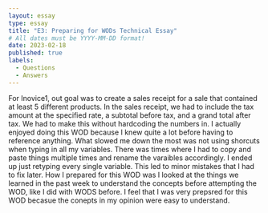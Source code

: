 ```yaml
---
layout: essay
type: essay
title: "E3: Preparing for WODs Technical Essay"
# All dates must be YYYY-MM-DD format!
date: 2023-02-18
published: true
labels:
  - Questions
  - Answers
---
```


For Inovice1, out goal was to create a sales receipt for a sale that contained at least 5 different products. In the sales receipt, we had to include the tax amount at the specified rate, a subtotal before tax, and a grand total after tax. We had to make this without hardcoding the numbers in. I actually enjoyed doing this WOD because I knew quite a lot before having to reference anything. What slowed me down the most was not using shorcuts when typing in all my variables. There was times where I had to copy and paste things multiple times and rename the varaibles accordingly. I ended up just retyping every single variable. This led to minor mistakes that I had to fix later. How I prepared for this WOD was I looked at the things we learned in the past week to understand the concepts before attempting the WOD, like I did with WODS before. I feel that I was very prepsred for this WOD becasue the conepts in my opinion were easy to understand.
